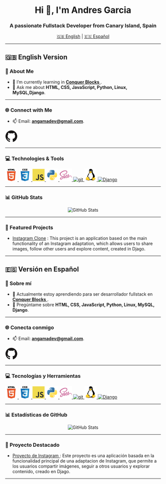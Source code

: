 <h1 align="center">Hi 👋, I'm Andres Garcia</h1>
<h3 align="center">A passionate Fullstack Developer from Canary Island, Spain</h3>

<p align="center">
  <a href="#english-version">🇬🇧 English</a> | <a href="#versión-en-español">🇪🇸 Español</a>
</p>

---

## 🇬🇧 English Version  

### 🌟 About Me  
- 🌱 I’m currently learning in 
<a href="https://www.conquerblocks.com/" target="_blank" rel="noreferrer">**Conquer Blocks** </a>.  
- 💬 Ask me about **HTML, CSS, JavaScript, Python, Linux, MySQL,Django**.  

---

### 🌐 Connect with Me  
- 📫 Email: **angamadev@gmail.com**.  

<p align="left">
<a href="https://github.com/angamadev" target="_blank" rel="noreferrer"> 
  <img src="https://raw.githubusercontent.com/devicons/devicon/master/icons/github/github-original.svg" alt="GitHub" width="40" height="40"/> 
</a>
</p>

---

### 💻 Technologies & Tools  
<p align="left">
<a href="https://www.w3.org/html/" target="_blank" rel="noreferrer"> <img src="https://raw.githubusercontent.com/devicons/devicon/master/icons/html5/html5-original-wordmark.svg" alt="html5" width="40" height="40"/> </a>
<a href="https://www.w3schools.com/css/" target="_blank" rel="noreferrer"> <img src="https://raw.githubusercontent.com/devicons/devicon/master/icons/css3/css3-original-wordmark.svg" alt="css3" width="40" height="40"/> </a> 
<a href="https://developer.mozilla.org/en-US/docs/Web/JavaScript" target="_blank" rel="noreferrer"> <img src="https://raw.githubusercontent.com/devicons/devicon/master/icons/javascript/javascript-original.svg" alt="javascript" width="40" height="40"/> </a>
<a href="https://www.python.org" target="_blank" rel="noreferrer"> <img src="https://raw.githubusercontent.com/devicons/devicon/master/icons/python/python-original.svg" alt="python" width="40" height="40"/> </a> 
<a href="https://sass-lang.com" target="_blank" rel="noreferrer"> <img src="https://raw.githubusercontent.com/devicons/devicon/master/icons/sass/sass-original.svg" alt="sass" width="40" height="40"/> </a> 
<a href="https://git-scm.com/" target="_blank" rel="noreferrer"> <img src="https://www.vectorlogo.zone/logos/git-scm/git-scm-icon.svg" alt="git" width="40" height="40"/> </a> 
<a href="https://www.linux.org/" target="_blank" rel="noreferrer"> <img src="https://raw.githubusercontent.com/devicons/devicon/master/icons/linux/linux-original.svg" alt="linux" width="40" height="40"/> </a> 
<a href="https://www.djangoproject.com/" target="_blank" rel="noreferrer"> 
  <img src="https://static-00.iconduck.com/assets.00/django-icon-201x256-i51qs26r.png" alt="Django" width="40" height="40" style="background-color:white;"/> 
</a>
<!-- More icons here -->
</p>

---

### 📊 GitHub Stats  
<p align="center">
  <img src="https://github-readme-stats.vercel.app/api?username=angamadev&show_icons=true&theme=tokyonight" alt="GitHub Stats" width="400"/>
</p>

---

### 📁 Featured Projects  
- [<a href="https://github.com/angamadev/Instagram" target="_blank" rel="noreferrer"> Instagram Clone</a>
](#): This project is an application based on the main functionality of an Instagram adaptation, which allows users to share images, follow other users and explore content, created in Djago.  

---

## 🇪🇸 Versión en Español  

### 🌟 Sobre mí  
- 🌱 Actualmente estoy aprendiendo para ser desarrollador fullstack en <a href="https://www.conquerblocks.com/" target="_blank" rel="noreferrer">**Conquer Blocks** </a>.  
- 💬 Pregúntame sobre **HTML, CSS, JavaScript, Python, Linux, MySQL, Django**.  

---

### 🌐 Conecta conmigo 
- 📫 Email: **angamadev@gmail.com**.  

<p align="left">
<a href="https://github.com/angamadev" target="_blank" rel="noreferrer"> 
  <img src="https://raw.githubusercontent.com/devicons/devicon/master/icons/github/github-original.svg" alt="GitHub" width="40" height="40"/> 
</a>
</p>

---

### 💻 Tecnologías y Herramientas  
<p align="left">
<a href="https://www.w3.org/html/" target="_blank" rel="noreferrer"> <img src="https://raw.githubusercontent.com/devicons/devicon/master/icons/html5/html5-original-wordmark.svg" alt="html5" width="40" height="40"/> </a>
<a href="https://www.w3schools.com/css/" target="_blank" rel="noreferrer"> <img src="https://raw.githubusercontent.com/devicons/devicon/master/icons/css3/css3-original-wordmark.svg" alt="css3" width="40" height="40"/> </a> 
<a href="https://developer.mozilla.org/en-US/docs/Web/JavaScript" target="_blank" rel="noreferrer"> <img src="https://raw.githubusercontent.com/devicons/devicon/master/icons/javascript/javascript-original.svg" alt="javascript" width="40" height="40"/> </a>
<a href="https://www.python.org" target="_blank" rel="noreferrer"> <img src="https://raw.githubusercontent.com/devicons/devicon/master/icons/python/python-original.svg" alt="python" width="40" height="40"/> </a> 
<a href="https://sass-lang.com" target="_blank" rel="noreferrer"> <img src="https://raw.githubusercontent.com/devicons/devicon/master/icons/sass/sass-original.svg" alt="sass" width="40" height="40"/> </a> 
<a href="https://git-scm.com/" target="_blank" rel="noreferrer"> <img src="https://www.vectorlogo.zone/logos/git-scm/git-scm-icon.svg" alt="git" width="40" height="40"/> </a> 
<a href="https://www.linux.org/" target="_blank" rel="noreferrer"> <img src="https://raw.githubusercontent.com/devicons/devicon/master/icons/linux/linux-original.svg" alt="linux" width="40" height="40"/> </a> 
<a href="https://www.djangoproject.com/" target="_blank" rel="noreferrer"> 
  <img src="https://static-00.iconduck.com/assets.00/django-icon-201x256-i51qs26r.png" alt="Django" width="40" height="40" style="background-color:white;"/> 
</a>
<!-- More icons here -->
</p>

---

### 📊 Estadísticas de GitHub  
<p align="center">
  <img src="https://github-readme-stats.vercel.app/api?username=angamadev&show_icons=true&theme=tokyonight" alt="GitHub Stats" width="400"/>
</p>

---

### 📁 Proyecto Destacado  
- [<a href="https://github.com/angamadev/Instagram" target="_blank" rel="noreferrer"> Proyecto de Instagram </a>
](#): Este proyecto es una aplicación basada en la funcionalidad principal de una adaptacion de Instagram, que permite a los usuarios compartir imágenes, seguir a otros usuarios y explorar contenido, creado en Djago.  

---

